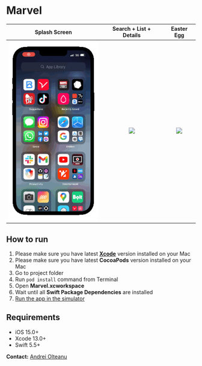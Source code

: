 # Marvel

| Splash Screen | Search + List + Details | Easter Egg |
| :-: | :-: | :-: |
| <img src="READMEAssets/splash.gif"/> | <img src="READMEAssets/search+list+details.gif"/> | <img src="READMEAssets/easter-egg.gif"/> |

## How to run
1. Please make sure you have latest **[Xcode](https://apps.apple.com/ro/app/xcode/id497799835?mt=12)** version installed on your Mac
2. Please make sure you have latest **CocoaPods** version installed on your Mac
4. Go to project folder
5. Run `pod install` command from Terminal
6. Open **Marvel.xcworkspace**
8. Wait until all **Swift Package Dependencies** are installed
9. [Run the app in the simulator](https://developer.apple.com/documentation/xcode/running_your_app_in_the_simulator_or_on_a_device) 

## Requirements

- iOS 15.0+
- Xcode 13.0+
- Swift 5.5+

**Contact:** [Andrei Olteanu](hello@andreiolteanu.com)
